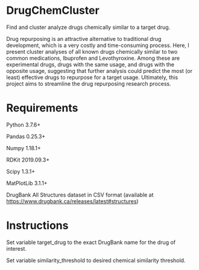 # DrugChemCluster
Find and cluster analyze drugs chemically similar to a target drug.

Drug repurposing is an attractive alternative to traditional drug development, which is a very costly and time-consuming process. Here, I present cluster analyses of all known drugs chemically similar to two common medications, Ibuprofen and Levothyroxine. Among these are experimental drugs, drugs with the same usage, and drugs with the opposite usage, suggesting that further analysis could predict the most (or least) effective drugs to repurpose for a target usage. Ultimately, this project aims to streamline the drug repurposing research process.

# Requirements
Python 3.7.6+

Pandas 0.25.3+

Numpy 1.18.1+

RDKit 2019.09.3+

Scipy 1.3.1+

MatPlotLib 3.1.1+

DrugBank All Structures dataset in CSV format (available at https://www.drugbank.ca/releases/latest#structures)

# Instructions
Set variable target_drug to the exact DrugBank name for the drug of interest.

Set variable similarity_threshold to desired chemical similarity threshold.

